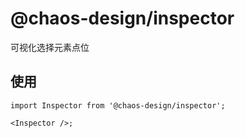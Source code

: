 # @chaos-design/inspector

可视化选择元素点位

## 使用

```tsx
import Inspector from '@chaos-design/inspector';

<Inspector />;
```
